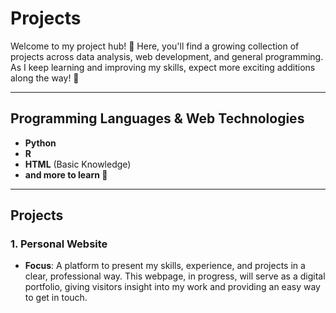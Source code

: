 # Projects

Welcome to my project hub! 🚀 Here, you'll find a growing collection of projects across data analysis, web development, and general programming. As I keep learning and improving my skills, expect more exciting additions along the way! 🌟

---

## Programming Languages & Web Technologies

- **Python**
- **R** 
- **HTML** (Basic Knowledge)
- **and more to learn 🙂**

---

## Projects

### 1. **Personal Website**
   - **Focus**: A platform to present my skills, experience, and projects in a clear, professional way. This webpage, in progress, will serve as a digital portfolio, giving visitors insight into my work and providing an easy way to get in touch.

   
